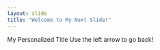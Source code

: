 ```yaml
---
layout: slide
title: "Welcome to My Next Slide!"
---
```

My Personalized Title
Use the left arrow to go back!
